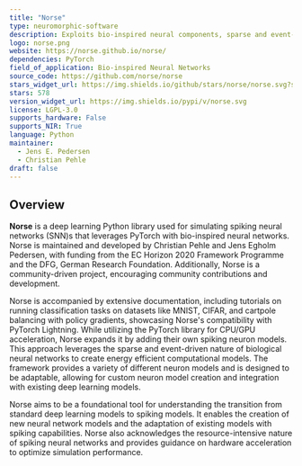 ```yaml
---
title: "Norse"
type: neuromorphic-software
description: Exploits bio-inspired neural components, sparse and event-driven, expands PyTorch with primitives for bio-inspired neural components.
logo: norse.png
website: https://norse.github.io/norse/
dependencies: PyTorch
field_of_application: Bio-inspired Neural Networks
source_code: https://github.com/norse/norse
stars_widget_url: https://img.shields.io/github/stars/norse/norse.svg?style=social
stars: 578
version_widget_url: https://img.shields.io/pypi/v/norse.svg
license: LGPL-3.0
supports_hardware: False
supports_NIR: True
language: Python
maintainer: 
  - Jens E. Pedersen
  - Christian Pehle
draft: false
---
```


## Overview
**Norse** is a deep learning Python library used for simulating spiking neural networks (SNN)s that leverages PyTorch with bio-inspired neural networks. Norse is maintained 
and developed by Christian Pehle and Jens Egholm Pedersen, with funding from the EC Horizon 2020 Framework Programme and the DFG, German Research Foundation. Additionally, Norse is
a community-driven project, encouraging community contributions and development. 

Norse is accompanied by extensive documentation, including tutorials on running classification tasks on datasets like MNIST, CIFAR, and cartpole balancing with policy
gradients, showcasing Norse's compatibility with PyTorch Lightning. While utilizing the PyTorch library for CPU/GPU acceleration, Norse expands it by adding their own spiking
neuron models. This approach leverages the sparse and event-driven nature of biological neural networks to create energy efficient computational models. The framework 
provides a variety of different neuron models and is designed to be adaptable, allowing for custom neuron model creation and integration with existing deep learning models.

Norse aims to be a foundational tool for understanding the transition from standard deep learning models to spiking models. It enables the creation of new neural network models 
and the adaptation of existing models with spiking capabilities. Norse also acknowledges the resource-intensive nature of spiking neural networks and provides guidance on hardware 
acceleration to optimize simulation performance.
